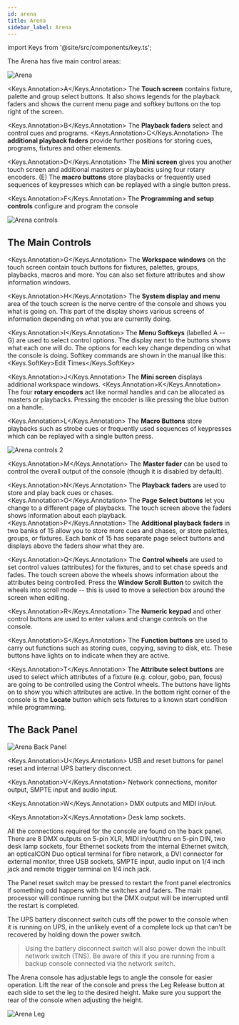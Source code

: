 ```yaml
---
id: arena
title: Arena
sidebar_label: Arena
---
```


import Keys from '@site/src/components/key.ts';

The Arena has five main control areas:

![Arena](/docs/images/Arena.png)

<Keys.Annotation>A</Keys.Annotation> The **Touch screen** contains fixture, palette and group select buttons.
It also shows legends for the playback faders and shows the current menu
page and softkey buttons on the top right of the screen.

<Keys.Annotation>B</Keys.Annotation> The **Playback faders** select and control cues and programs. <Keys.Annotation>C</Keys.Annotation> The
**additional playback faders** provide further positions for storing
cues, programs, fixtures and other elements.

<Keys.Annotation>D</Keys.Annotation> The **Mini screen** gives you another touch screen and additional
masters or playbacks using four rotary encoders. (E) The **macro buttons**
store playbacks or frequently used sequences of keypresses
which can be replayed with a single button press.

<Keys.Annotation>F</Keys.Annotation> The **Programming and setup controls** configure and program the console

![Arena controls](/docs/images/Arena-controls.png)

## The Main Controls

<Keys.Annotation>G</Keys.Annotation> The **Workspace windows** on the touch screen contain touch buttons for
fixtures, palettes, groups, playbacks, macros and more. You can also set
fixture attributes and show information windows.

<Keys.Annotation>H</Keys.Annotation> The **System display and menu** area of the touch screen is the nerve
centre of the console and shows you what is going on. This part of the
display shows various screens of information depending on what you are
currently doing.

<Keys.Annotation>I</Keys.Annotation> The **Menu Softkeys** (labelled A -- G) are used to select control
options. The display next to the buttons shows what each one will do.
The options for each key change depending on what the console is doing.
Softkey commands are shown in the manual like this:
<Keys.SoftKey>Edit Times</Keys.SoftKey>

<Keys.Annotation>J</Keys.Annotation> The **Mini screen** displays additional workspace windows. <Keys.Annotation>K</Keys.Annotation> The four
**rotary encoders** act like normal handles and can be allocated as
masters or playbacks. Pressing the encoder is like pressing the blue
button on a handle.

<Keys.Annotation>L</Keys.Annotation> The **Macro Buttons** store playbacks such as strobe cues or frequently used sequences of keypresses
which can be replayed with a single button press.

![Arena controls 2](/docs/images/Arena-controls-2.png)

<Keys.Annotation>M</Keys.Annotation> The **Master fader** can be used to control the overall output of the console 
(though it is disabled by default).

<Keys.Annotation>N</Keys.Annotation> The **Playback faders** are used to store and play back cues or chases.
<Keys.Annotation>O</Keys.Annotation> The **Page Select buttons** let you change to a different page of
playbacks. The touch screen above the faders shows information about
each playback. <Keys.Annotation>P</Keys.Annotation> The **Additional playback faders** in two banks of 15
allow you to store more cues and chases, or store palettes, groups, or
fixtures. Each bank of 15 has separate page select buttons and displays
above the faders show what they are.

<Keys.Annotation>Q</Keys.Annotation> The **Control wheels** are used to set control values (attributes) for
the fixtures, and to set chase speeds and fades. The touch screen above
the wheels shows information about the attributes being controlled.
Press the **Window Scroll Button** to switch the wheels into scroll mode
-- this is used to move a selection box around the screen when editing.

<Keys.Annotation>R</Keys.Annotation> The **Numeric keypad** and other control buttons are used to enter
values and change controls on the console.

<Keys.Annotation>S</Keys.Annotation> The **Function buttons** are used to carry out functions such as storing
cues, copying, saving to disk, etc. These buttons have lights on to
indicate when they are active.

<Keys.Annotation>T</Keys.Annotation> The **Attribute select buttons** are used to select which attributes of
a fixture (e.g. colour, gobo, pan, focus) are going to be controlled
using the Control wheels. The buttons have lights on to show you which
attributes are active. In the bottom right corner of the console is the **Locate** button which
sets fixtures to a known start condition while programming.

## The Back Panel


![Arena Back Panel](/docs/images/Arena-Back-Panel.png)

<Keys.Annotation>U</Keys.Annotation> USB and reset buttons for panel reset and internal UPS battery disconnect.

<Keys.Annotation>V</Keys.Annotation> Network connections, monitor output, SMPTE input and audio input.

<Keys.Annotation>W</Keys.Annotation> DMX outputs and MIDI in/out.

<Keys.Annotation>X</Keys.Annotation> Desk lamp sockets.

All the connections required for the console are found on the back
panel. There are 8 DMX outputs on 5-pin XLR, MIDI in/out/thru on 5-pin
DIN, two desk lamp sockets, four Ethernet sockets from the internal
Ethernet switch, an opticalCON Duo optical terminal for fibre network, a
DVI connector for external monitor, three USB sockets, SMPTE input,
audio input on 1/4 inch jack and remote trigger terminal on 1/4 inch
jack.

The Panel reset switch may be pressed to restart the front panel
electronics if something odd happens with the switches and faders. The
main processor will continue running but the DMX output will be
interrupted until the restart is completed.

The UPS battery disconnect switch cuts off the power to the console when
it is running on UPS, in the unlikely event of a complete lock up that
can\'t be recovered by holding down the power switch.

  >   Using the battery disconnect switch will also power down the inbuilt network switch (TNS). Be aware of this if you are running from a backup console connected via the network switch.


The Arena console has adjustable legs to angle the console for easier
operation. Lift the rear of the console and press the Leg Release button
at each side to set the leg to the desired height. Make sure you support
the rear of the console when adjusting the height.

![Arena Leg](/docs/images/Arena-Leg.jpeg)
